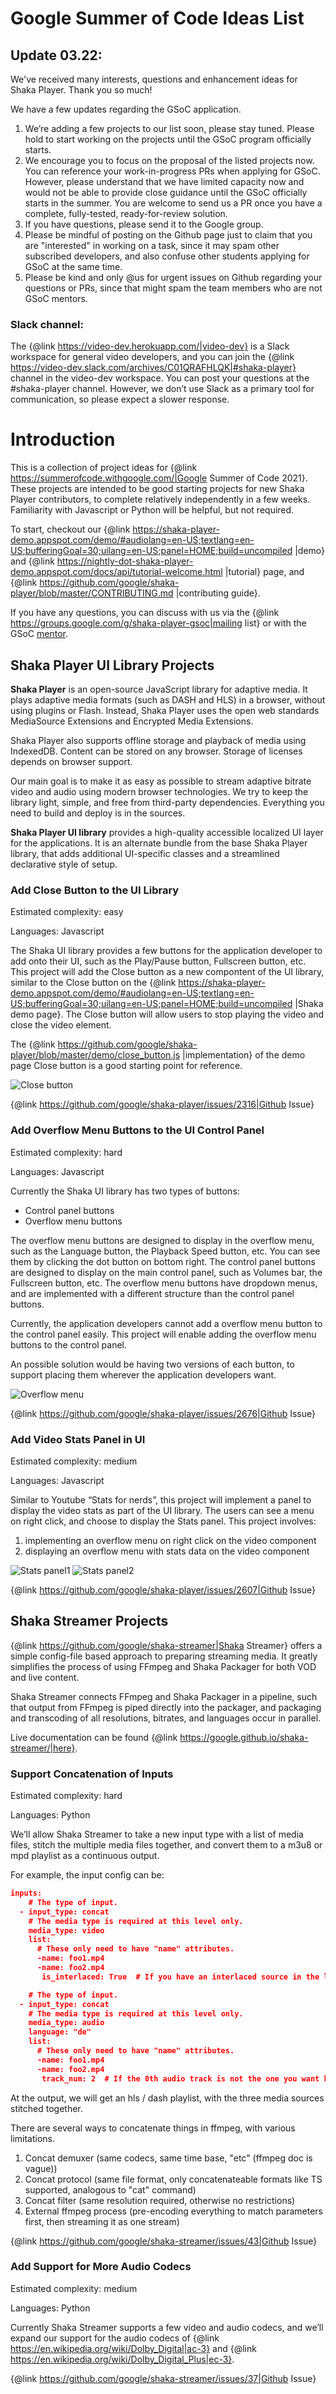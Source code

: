 # Google Summer of Code Ideas List

## Update 03.22:

We've received many interests, questions and enhancement ideas for Shaka Player.
Thank you so much! 

We have a few updates regarding the GSoC application.
1. We’re adding a few projects to our list soon, please stay tuned. Please hold
   to start working on the projects until the GSoC program officially starts.
2. We encourage you to focus on the proposal of the listed projects now. You can
   reference your work-in-progress PRs when applying for GSoC. However, please
   understand that we have limited capacity now and would not be able to provide
   close guidance until the GSoC officially starts in the summer. You are
   welcome to send us a PR once you have a complete, fully-tested,
   ready-for-review solution.
3. If you have questions, please send it to the Google group.
4. Please be mindful of posting on the Github page just to claim that you are
   "interested" in working on a task, since it may spam other subscribed
   developers, and also confuse other students applying for GSoC at the same
   time. 
5. Please be kind and only @us for urgent issues on Github regarding your
   questions or PRs, since that might spam the team members who are not GSoC
   mentors.

### Slack channel:
The {@link https://video-dev.herokuapp.com/|video-dev} is a Slack workspace 
for general video developers, and you can join the {@link 
https://video-dev.slack.com/archives/C01QRAFHLQK|#shaka-player} channel in 
the video-dev workspace. You can post your questions at the #shaka-player 
channel. However, we don’t use Slack as a primary tool for communication, 
so please expect a slower response.


# Introduction
This is a collection of project ideas for {@link 
https://summerofcode.withgoogle.com/|Google Summer of Code 2021}. 
These projects are intended to be good starting projects for new Shaka Player 
contributors, to complete relatively independently in a few weeks. Familiarity 
with Javascript or Python will be helpful, but not required.

To start, checkout our 
{@link 
https://shaka-player-demo.appspot.com/demo/#audiolang=en-US;textlang=en-US;bufferingGoal=30;uilang=en-US;panel=HOME;build=uncompiled
|demo} and {@link 
https://nightly-dot-shaka-player-demo.appspot.com/docs/api/tutorial-welcome.html
|tutorial} page, and {@link 
https://github.com/google/shaka-player/blob/master/CONTRIBUTING.md
|contributing guide}.

If you have any questions, you can discuss with us via the {@link
https://groups.google.com/g/shaka-player-gsoc|mailing list} or with 
the GSoC [mentor][].


## Shaka Player UI Library Projects

**Shaka Player** is an open-source JavaScript library for adaptive media. It 
plays adaptive media formats (such as DASH and HLS) in a browser, without using 
plugins or Flash. Instead, Shaka Player uses the open web standards MediaSource 
Extensions and Encrypted Media Extensions.

Shaka Player also supports offline storage and playback of media using 
IndexedDB. Content can be stored on any browser. Storage of licenses depends on 
browser support.

Our main goal is to make it as easy as possible to stream adaptive bitrate video
 and audio using modern browser technologies. We try to keep the library light, 
simple, and free from third-party dependencies. Everything you need to build 
and deploy is in the sources.

**Shaka Player UI library** provides a high-quality accessible localized UI 
layer for the applications. It is an alternate bundle from the base Shaka Player
 library, that adds additional UI-specific classes and a streamlined declarative
 style of setup.

[mentor]:mailto:michellezhuo@google.com

### Add Close Button to the UI Library

Estimated complexity: easy

Languages: Javascript

The Shaka UI library provides a few buttons for the application developer to add
onto their UI, such as the Play/Pause button, Fullscreen button, etc.
This project will add the Close button as a new compontent of the UI library, 
similar to the Close button on the {@link 
https://shaka-player-demo.appspot.com/demo/#audiolang=en-US;textlang=en-US;bufferingGoal=30;uilang=en-US;panel=HOME;build=uncompiled
|Shaka demo page}. The Close button will allow users to stop playing the 
video and close the video element.

The {@link 
https://github.com/google/shaka-player/blob/master/demo/close_button.js
|implementation} of the demo page Close button is a good starting 
point for reference.

![Close button](https://user-images.githubusercontent.com/31563237/71356283-c479f000-2592-11ea-80aa-c0ff6992c001.png)

{@link https://github.com/google/shaka-player/issues/2316|Github Issue}


### Add Overflow Menu Buttons to the UI Control Panel

Estimated complexity: hard

Languages: Javascript

Currently the Shaka UI library has two types of buttons:
- Control panel buttons
- Overflow menu buttons

The overflow menu buttons are designed to display in the overflow menu, such as 
the Language button, the Playback Speed button, etc. You can see them by 
clicking the dot button on bottom right.
The control panel buttons are designed to display on the main control panel, 
such as Volumes bar, the Fullscreen button, etc. The overflow menu buttons have 
dropdown menus, and are implemented with a different structure than the control 
panel buttons.

Currently, the application developers cannot add a overflow menu button to the 
control panel easily.
This project will enable adding the overflow menu buttons to the control panel.

An possible solution would be having two versions of each button, to support 
placing them wherever the application developers want.
 
![Overflow menu]( 
https://user-images.githubusercontent.com/28269801/109266388-dec5e400-77bc-11eb-9ac8-dda3dac53bf4.png)

{@link https://github.com/google/shaka-player/issues/2676|Github Issue}


### Add Video Stats Panel in UI

Estimated complexity: medium

Languages: Javascript

Similar to Youtube “Stats for nerds”, this project will implement a panel to 
display the video stats as part of the UI library. The users can see a menu on
right click, and choose to display the Stats panel.
This project involves:
1. implementing an overflow menu on right click on the video component
2. displaying an overflow menu with stats data on the video component

![Stats panel1](https://user-images.githubusercontent.com/8983024/83487168-d305f500-a4aa-11ea-8c7b-8d6d7dbde65b.png)
![Stats panel2](https://user-images.githubusercontent.com/8983024/83487122-bcf83480-a4aa-11ea-9f46-2a489f128c7d.png)

{@link https://github.com/google/shaka-player/issues/2607|Github Issue}


## Shaka Streamer Projects

{@link https://github.com/google/shaka-streamer|Shaka Streamer} offers a simple
 config-file based approach to preparing streaming media. It greatly simplifies 
the process of using FFmpeg and Shaka Packager for both VOD and live content.

Shaka Streamer connects FFmpeg and Shaka Packager in a pipeline, such that 
output from FFmpeg is piped directly into the packager, and packaging and 
transcoding of all resolutions, bitrates, and languages occur in parallel.

Live documentation can be found 
{@link https://google.github.io/shaka-streamer/|here}.



### Support Concatenation of Inputs

Estimated complexity: hard

Languages: Python

We’ll allow Shaka Streamer to take a new input type with a list of media files,
stitch the multiple media files together, and convert them to a m3u8 or mpd
playlist as a continuous output.
 
For example, the input config can be:
```json
inputs:
    # The type of input.
  - input_type: concat
    # The media type is required at this level only.
    media_type: video
    list:
      # These only need to have "name" attributes.
      -name: foo1.mp4
      -name: foo2.mp4
       is_interlaced: True  # If you have an interlaced source in the list

    # The type of input.
  - input_type: concat
    # The media type is required at this level only.
    media_type: audio
    language: "de"
    list:
      # These only need to have "name" attributes.
      -name: foo1.mp4
      -name: foo2.mp4
       track_num: 2  # If the 0th audio track is not the one you want here...

```
At the output, we will get an hls / dash playlist, with the three media sources 
stitched together.

There are several ways to concatenate things in ffmpeg, with various
limitations.
1. Concat demuxer (same codecs, same time base, "etc" (ffmpeg doc is vague))
2. Concat protocol (same file format, only concatenateable formats like TS
   supported, analogous to "cat" command)
3. Concat filter (same resolution required, otherwise no restrictions)
4. External ffmpeg process (pre-encoding everything to match parameters first,
then streaming it as one stream)

{@link https://github.com/google/shaka-streamer/issues/43|Github Issue}


### Add Support for More Audio Codecs

Estimated complexity: medium

Languages: Python

Currently Shaka Streamer supports a few video and audio codecs, and we’ll expand
 our support for the audio codecs of {@link 
 https://en.wikipedia.org/wiki/Dolby_Digital|ac-3} and {@link 
 https://en.wikipedia.org/wiki/Dolby_Digital_Plus|ec-3}.

{@link https://github.com/google/shaka-streamer/issues/37|Github Issue}
